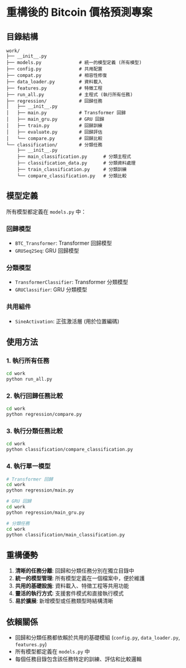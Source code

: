 # 重構後的 Bitcoin 價格預測專案

## 目錄結構

```
work/
├── __init__.py
├── models.py              # 統一的模型定義 (所有模型)
├── config.py              # 共用配置
├── compat.py              # 相容性修復
├── data_loader.py         # 資料載入
├── features.py            # 特徵工程
├── run_all.py             # 主程式 (執行所有任務)
├── regression/            # 回歸任務
│   ├── __init__.py
│   ├── main.py            # Transformer 回歸
│   ├── main_gru.py        # GRU 回歸
│   ├── train.py           # 回歸訓練
│   ├── evaluate.py        # 回歸評估
│   └── compare.py         # 回歸比較
└── classification/        # 分類任務
    ├── __init__.py
    ├── main_classification.py      # 分類主程式
    ├── classification_data.py      # 分類資料處理
    ├── train_classification.py     # 分類訓練
    └── compare_classification.py   # 分類比較
```

## 模型定義

所有模型都定義在 `models.py` 中：

### 回歸模型
- `BTC_Transformer`: Transformer 回歸模型
- `GRUSeq2Seq`: GRU 回歸模型

### 分類模型
- `TransformerClassifier`: Transformer 分類模型
- `GRUClassifier`: GRU 分類模型

### 共用組件
- `SineActivation`: 正弦激活層 (用於位置編碼)

## 使用方法

### 1. 執行所有任務
```bash
cd work
python run_all.py
```

### 2. 執行回歸任務比較
```bash
cd work
python regression/compare.py
```

### 3. 執行分類任務比較
```bash
cd work
python classification/compare_classification.py
```

### 4. 執行單一模型
```bash
# Transformer 回歸
cd work
python regression/main.py

# GRU 回歸
cd work
python regression/main_gru.py

# 分類任務
cd work
python classification/main_classification.py
```

## 重構優勢

1. **清晰的任務分離**: 回歸和分類任務分別在獨立目錄中
2. **統一的模型管理**: 所有模型定義在一個檔案中，便於維護
3. **共用的基礎設施**: 資料載入、特徵工程等共用功能
4. **靈活的執行方式**: 支援套件模式和直接執行模式
5. **易於擴展**: 新增模型或任務類型時結構清晰

## 依賴關係

- 回歸和分類任務都依賴於共用的基礎模組 (`config.py`, `data_loader.py`, `features.py`)
- 所有模型都定義在 `models.py` 中
- 每個任務目錄包含該任務特定的訓練、評估和比較邏輯
